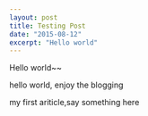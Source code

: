 ```yaml
---
layout: post
title: Testing Post
date: "2015-08-12"
excerpt: "Hello world"
---
```


Hello world~~

hello world, enjoy the blogging
<!-- more -->
<p>my first ariticle,say something here</p>
